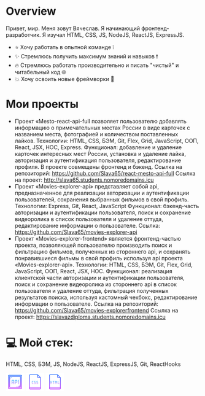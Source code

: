 # Overview

Привет, мир. Меня зовут Вячеслав. Я начинающий фронтенд-разработчик. Я изучал HTML, CSS, JS, NodeJS, ReactJS, ExpressJS.

- :star: Хочу работать в опытной команде :grey_exclamation:
- :sparkles: Стремлюсь получить максимум знаний и навыков :exclamation:
- :fire: Стремлюсь работать производительно и писать "чистый" и читабельный код :globe_with_meridians:
- :collision: Хочу освоить новые фреймворки :mega:

# Мои проекты
- Проект «Mesto-react-api-full позволяет пользователю добавлять
информацию о примечательных местах России в виде карточек с
названием места, фотографией и количеством поставленных лайков.
Технологии: HTML, CSS, БЭМ, Git, Flex, Grid, JavaScript, ООП, React, JSX,
HOC, Express.
Функционал: добавление и удаление карточек интересных мест
России, установка и удаление лайка, авторизация и аутентификация
пользователя, редактирование профиля. В проекте совмещены
фронтенд и бэкенд.
Ссылка на репозиторий: https://github.com/Slava65/react-mesto-api-full
Ссылка на проект: http://slava65.students.nomoredomains.icu
- Проект «Movies-explorer-api» представляет собой api,
предназначенное для реализации авторизации и аутентификации
пользователей, сохранения выбранных фильмов в свой профиль.
Технологии: Express, Git, React, JavaScript
Функционал: бэкенд-часть авторизации и аутентификации
пользователя, поиск и сохранение видеоролика в список пользователя
и удаление оттуда, редактирование информации о пользователе.
Ссылка: https://github.com/Slava65/movies-explorer-api
- Проект «Movies-explorer-frontend» является фронтенд-частью
проекта, позволяющей пользователю производить поиск и
фильтрацию фильмов, полученных из стороннего api, и сохранять
понравившиеся фильмы в свой профиль используя api проекта
«Movies-explorer-api».
Технологии: HTML, CSS, БЭМ, Git, Flex, Grid, JavaScript, ООП, React, JSX,
HOC.
Функционал: реализация клиентской части авторизации и
аутентификации пользователя, поиск и сохранение видеоролика из
стороннего api в список пользователя и удаление оттуда, фильтрация
полученных результатов поиска, используя кастомный чекбокс,
редактирование информации о пользователе.
Ссылка на репозиторий: https://github.com/Slava65/movies-explorerfrontend
Ссылка на проект: https://slavazdiploma.students.nomoredomains.icu


# :computer: Мой стек:
HTML, CSS, БЭМ, JS, NodeJS, ReactJS, ExpressJS, Git, ReactHooks

![](68747470733a2f2f696d672e69636f6e73382e636f6d2f6e6f6c616e2f34382f6170692e706e67.png)
![](68747470733a2f2f696d672e69636f6e73382e636f6d2f6e6f6c616e2f34382f6373732d66696c65747970652e706e67.png)
![](68747470733a2f2f696d672e69636f6e73382e636f6d2f6e6f6c616e2f34382f68746d6c2d66696c65747970652e706e67.png)
